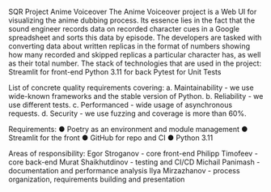 SQR Project
Anime Voiceover
The Anime Voiceover project is a Web UI for visualizing the anime dubbing process. Its essence lies in the fact that the sound engineer records data on recorded character cues in a Google spreadsheet and sorts this data by episode. The developers are tasked with converting data about written replicas in the format of numbers showing how many recorded and skipped replicas a particular character has, as well as their total number.
The stack of technologies that are used in the project:
  Streamlit for front-end
  Python 3.11 for back
  Pytest for Unit Tests

  
List of concrete quality requirements covering:
  a. Maintainability - we use wide-known frameworks and the stable version of Python.
  b. Reliability - we use different tests.
  c. Performanced - wide usage of asynchronous requests.
  d. Security - we use fuzzing and coverage is more than 60%.

  
Requirements:
  ● Poetry as an environment and module management
  ● Streamlit for the front
  ● GitHub for repo and CI
  ● Python 3.11

  
Areas of responsibility:
  Egor Stroganov - core front-end
  Philipp Timofeev - core back-end
  Murat Shaikhutdinov - testing and CI/CD
  Michail Panimash - documentation and performance analysis
  Ilya Mirzazhanov - process organization, requirements building and presentation
